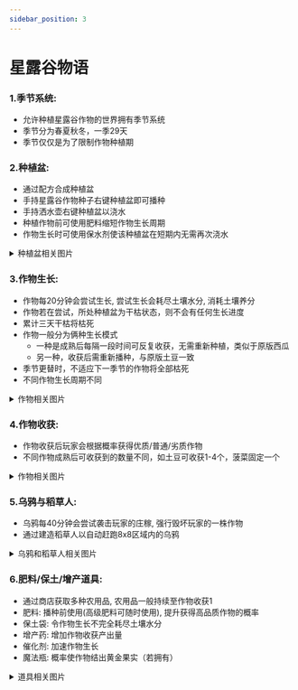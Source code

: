 ```yaml
---
sidebar_position: 3
---
```


# 星露谷物语

### 1.季节系统:
- 允许种植星露谷作物的世界拥有季节系统
- 季节分为春夏秋冬，一季29天
- 季节仅仅是为了限制作物种植期
### 2.种植盆:
- 通过配方合成种植盆
- 手持星露谷作物种子右键种植盆即可播种
- 手持洒水壶右键种植盆以浇水
- 种植作物前可使用肥料缩短作物生长周期
- 作物生长时可使用保水剂使该种植盆在短期内无需再次浇水

<details>

<summary>种植盆相关图片</summary>

![图片](./img/种植盆合成.png)

![图片](./img/种植盆.png)

![图片](./img/种植盆浇水.png)

</details>


### 3.作物生长:
- 作物每20分钟会尝试生长, 尝试生长会耗尽土壤水分, 消耗土壤养分
- 作物若在尝试，所处种植盆为干枯状态，则不会有任何生长进度
- 累计三天干枯将枯死
- 作物一般分为俩种生长模式
  - 一种是成熟后每隔一段时间可反复收获，无需重新种植，类似于原版西瓜
  - 另一种，收获后需重新播种，与原版土豆一致
- 季节更替时，不适应下一季节的作物将全部枯死
- 不同作物生长周期不同

<details>

<summary>作物相关图片</summary>

![图片](./img/作物类型.png)

![图片](./img/作物死亡.png)

</details>


### 4.作物收获:
- 作物收获后玩家会根据概率获得优质/普通/劣质作物
- 不同作物成熟后可收获到的数量不同，如土豆可收获1-4个，菠菜固定一个

<details>

<summary>作物相关图片</summary>

![图片](./img/作物收获.png)

</details>

### 5.乌鸦与稻草人:
- 乌鸦每40分钟会尝试袭击玩家的庄稼, 强行毁坏玩家的一株作物
- 通过建造稻草人以自动赶跑8x8区域内的乌鸦

<details>

<summary>乌鸦和稻草人相关图片</summary>

![图片](./img/乌鸦攻击.png)

![图片](./img/稻草人.png)

</details>

### 6.肥料/保土/增产道具:
- 通过商店获取多种农用品, 农用品一般持续至作物收获1
- 肥料: 播种前使用(高级肥料可随时使用), 提升获得高品质作物的概率
- 保土袋: 令作物生长不完全耗尽土壤水分
- 增产药: 增加作物收获产出量
- 催化剂: 加速作物生长
- 魔法瓶: 概率使作物结出黄金果实（若拥有）

<details>

<summary>道具相关图片</summary>

![图片](./img/农用品.png)

![图片](./img/洒水壶.png)

</details>
    




























